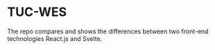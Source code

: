 # TUC-WES

The repo compares and shows the differences between two front-end technologies React.js and Svelte.
